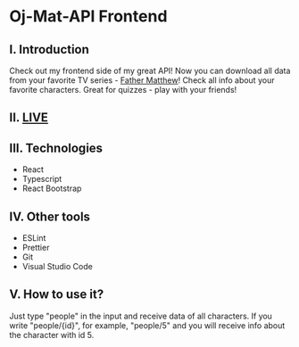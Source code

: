 # Oj-Mat-API Frontend

## I. Introduction

Check out my frontend side of my great API! Now you can download all data from your favorite TV series - [Father Matthew](https://en.wikipedia.org/wiki/Ojciec_Mateusz)! Check all info about your favorite characters. Great for quizzes - play with your friends!

## II. [LIVE](https://6251f34cd01d856c1fd59a6e--stunning-truffle-982664.netlify.app/)

## III. Technologies
- React
- Typescript
- React Bootstrap

## IV. Other tools
- ESLint
- Prettier
- Git
- Visual Studio Code

## V. How to use it?

Just type "people" in the input and receive data of all characters. If you write "people/{id}", for example, "people/5" and you will receive info about the character with id 5.
